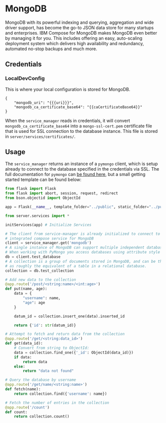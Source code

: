 # MongoDB

MongoDB with its powerful indexing and querying, aggregation and wide driver support, has become the go-to JSON data store for many startups and enterprises. IBM Compose for MongoDB makes MongoDB even better by managing it for you. This includes offering an easy, auto-scaling deployment system which delivers high availability and redundancy, automated no-stop backups and much more.

##  Credentials

###  LocalDevConfig

This is where your local configuration is stored for MongoDB.
```
{
	"mongodb_uri": "{{{uri}}}",
	"mongodb_ca_certificate_base64": "{{caCertificateBase64}}"
}
```

When the `service_manager` reads in credentials, it will convert `mongodb_ca_certificate_base64`
into a `mongo-ssl-cert.pem` certificate file that is used for SSL connection to
the database instance. This file is stored in `server/services/certificates/`.

## Usage

The `service_manager` returns an instance of a `pymongo` client, which is setup
already to connect to the database specified in the credentials via SSL. The full documentation for `pymongo` can [be found here](https://api.mongodb.com/python/current/),
but a small getting started template can be found below:

```python
from flask import Flask
from flask import abort, session, request, redirect
from bson.objectid import ObjectId

app = Flask(__name__, template_folder="../public", static_folder="../public", static_url_path='')

from server.services import *

initServices(app) # Initialize Services

# The client from service-manager is already initialized to connect to your
# integrated compose service for MongoDB
client = service_manager.get('mongodb')
# A single instance of MongoDB can support multiple independent databases.
# When working with PyMongo you access databases using attribute style access
db = client.test_database
# A collection is a group of documents stored in MongoDB, and can be thought of
# as roughly the equivalent of a table in a relational database.  
collection = db.test_collection

# Add new data to the collection
@app.route('/post/<string:name>/<int:age>')
def put(name, age):
	data = {
		"username": name,
		"age": age
	}

	datum_id = collection.insert_one(data).inserted_id

	return {'id': str(datum_id)}

# Attempt to fetch and return data from the collection
@app.route('/get/<string:data_id>')
def get(data_id):
	# Convert from string to ObjectId:
	data = collection.find_one({'_id': ObjectId(data_id)})
	if data:
		return data
	else:
		return "data not found"

# Query the database by username
@app.route('/get/name/<string:name>')
def fetch(name):
	return collection.find({'username': name})

# Fetch the number of entries in the collection
@app.route('/count')
def count:
	return collection.count()
```

